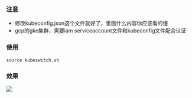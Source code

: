 ### 注意
* 修改kubeconfig.json这个文件就好了，里面什么内容你应该看的懂
* gcp的gke集群，需要iam serviceaccount文件和kubeconfig文件配合认证
### 使用
```shell
source kubeswitch.sh
```
### 效果
<img src="https://gitlab.meitu.com/lb6/kubeswitch/raw/master/images/out.png"/>
